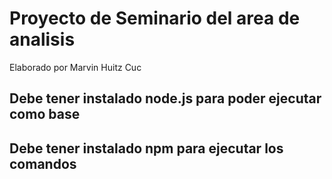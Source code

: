 # Proyecto de Seminario del area de analisis

Elaborado por Marvin Huitz Cuc

## Debe tener instalado node.js para poder ejecutar como base

## Debe tener instalado npm para ejecutar los comandos






